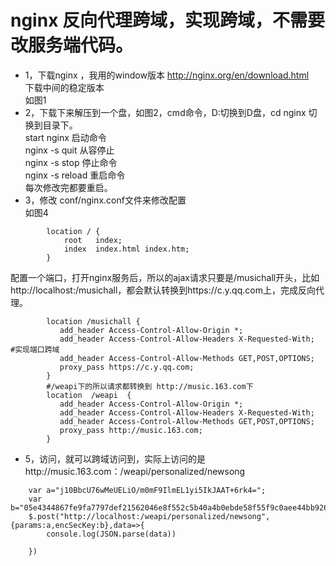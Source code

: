 ﻿# nginx 反向代理跨域，实现跨域，不需要改服务端代码。
- 1，下载nginx ，我用的window版本   http://nginx.org/en/download.html   
    下载中间的稳定版本   
     如图1
- 2，下载下来解压到一个盘，如图2，cmd命令，D:切换到D盘，cd nginx 切换到目录下。   
   start nginx 启动命令   
   nginx -s quit 从容停止   
   nginx -s stop 停止命令   
   nginx -s reload 重启命令   
   每次修改完都要重启。
- 3，修改   conf/nginx.conf文件来修改配置   
如图4   
~~~
        location / {
            root   index;
            index  index.html index.htm;
        }
~~~
配置一个端口，打开nginx服务后，所以的ajax请求只要是/musichall开头，比如http://localhost:/musichall，都会默认转换到https://c.y.qq.com上，完成反向代理。   
~~~
        location /musichall {
           add_header Access-Control-Allow-Origin *;
           add_header Access-Control-Allow-Headers X-Requested-With;   #实现端口跨域
           add_header Access-Control-Allow-Methods GET,POST,OPTIONS;
           proxy_pass https://c.y.qq.com;
        }
        #/weapi下的所以请求都转换到 http://music.163.com下
        location  /weapi  {
           add_header Access-Control-Allow-Origin *;
           add_header Access-Control-Allow-Headers X-Requested-With;
           add_header Access-Control-Allow-Methods GET,POST,OPTIONS;
           proxy_pass http://music.163.com;
        }  
~~~
- 5，访问，就可以跨域访问到，实际上访问的是http://music.163.com：/weapi/personalized/newsong
~~~
    var a="j10BbcU76wMeUELiO/m0mF9IlmEL1yi5IkJAAT+6rk4=";
    var b="05e4344867fe9fa7797def21562046e8f552c5b40a4b0ebde58f55f9c0aee44bb9263adfc65f255c85558732a6bc5004ea4a9fb8dc81c4c7338f15f09adc3697263b13217de50f35329f8b1b2bc273336f4c2ff923ced13888f96f0c3bca3a2bde47a26c65fbc0409c99855729e4921d9b3179e12bedc9dc99d4acd8c354d8f5"
    $.post("http://localhost:/weapi/personalized/newsong",{params:a,encSecKey:b},data=>{
        console.log(JSON.parse(data))

    })
~~~
